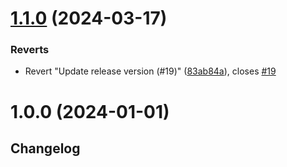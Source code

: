 

# [1.1.0](https://github.com/Benny-API/benny-react-native-sdk/compare/v1.0.0...v1.1.0) (2024-03-17)


### Reverts

* Revert "Update release version (#19)" ([83ab84a](https://github.com/Benny-API/benny-react-native-sdk/commit/83ab84a4957dcdca56c6b417d9108dff72631127)), closes [#19](https://github.com/Benny-API/benny-react-native-sdk/issues/19)

# 1.0.0 (2024-01-01)

## Changelog
